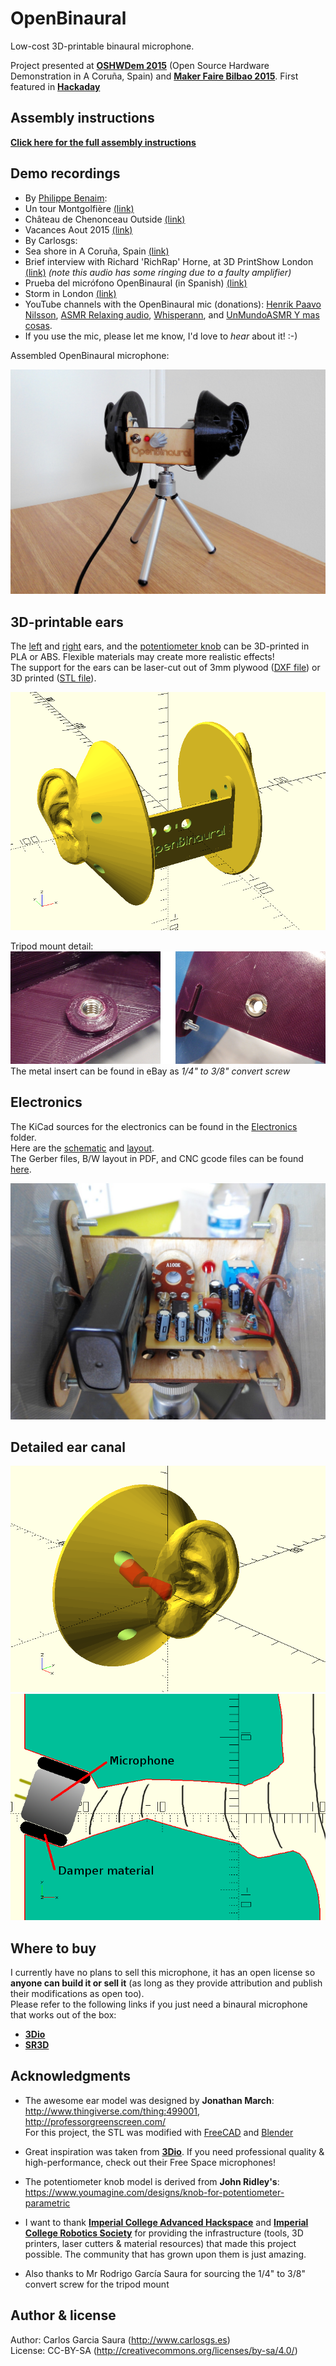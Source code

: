 # OpenBinaural
Low-cost 3D-printable binaural microphone.  

Project presented at [**OSHWDem 2015**](http://oshwdem.org/makers-2015/) (Open Source Hardware Demonstration in A Coruña, Spain) and [**Maker Faire Bilbao 2015**](http://bilbaomakerfaire.com/meet-the-makers-2015/). First featured in [**Hackaday**](http://hackaday.com/2015/06/28/3d-printing-binaural-microphones/)  

Assembly instructions
--
[**Click here for the full assembly instructions**](https://github.com/carlosgs/OpenBinaural/wiki)  

Demo recordings
--
* By [Philippe Benaim](https://www.youtube.com/channel/UCL3Ne8XJYRqAHHRvmHdczcw):
 * Un tour Montgolfière [(link)](https://www.youtube.com/watch?v=H2nlUVNs7Po)
 * Château de Chenonceau Outside [(link)](https://www.youtube.com/watch?v=rT2So4uhhjw)
 * Vacances Aout 2015 [(link)](https://www.youtube.com/watch?v=p6LAYfAAe6M)
* By Carlosgs:
 * Sea shore in A Coruña, Spain [(link)](https://www.youtube.com/watch?v=49GC-DsRlKY)
 * Brief interview with Richard 'RichRap' Horne, at 3D PrintShow London [(link)](https://www.youtube.com/watch?v=iwL12_NDhdw) *(note this audio has some ringing due to a faulty amplifier)*
 * Prueba del micrófono OpenBinaural (in Spanish) [(link)](https://www.youtube.com/watch?v=Pvyww-hgYPw)
 * Storm in London [(link)](https://www.youtube.com/watch?v=q60_r3WV450)
* YouTube channels with the OpenBinaural mic (donations): [Henrik Paavo Nilsson](https://www.youtube.com/channel/UCeiF1qqDpM9bZQTWjmyOy_Q), [ASMR Relaxing audio](https://www.youtube.com/channel/UCa4j5ZCiVW3CebycXZzOLFw), [Whisperann](https://www.youtube.com/channel/UCvXcmePqMIBEGuu9DKQjNqg), and [UnMundoASMR Y mas cosas](https://www.youtube.com/channel/UCSRlT4mRnCUh6md30C0uORQ).
* If you use the mic, please let me know, I'd love to *hear* about it! :-)


Assembled OpenBinaural microphone:  

![ScreenShot](pictures/OpenBinaural.jpg)  


3D-printable ears  
--
The [left](binaural_mic_left.stl) and [right](binaural_mic_right.stl) ears, and the [potentiometer knob](potentiometer_knob.stl) can be 3D-printed in PLA or ABS. Flexible materials may create more realistic effects!  
The support for the ears can be laser-cut out of 3mm plywood ([DXF file](wood_support.dxf)) or 3D printed ([STL file](wood_support_assembled.stl)).  


![ScreenShot](pictures/binauralMic.png)  

Tripod mount detail:  
![](pictures/tripod_mount.jpg)  
The metal insert can be found in eBay as *1/4" to 3/8" convert screw*  

Electronics  
--
The KiCad sources for the electronics can be found in the [Electronics](Electronics) folder.  
Here are the [schematic](Electronics/stereo_mic_amplifier.pdf) and [layout](Electronics/pictures/stereo_mic_amplifier_layout.png).  
The Gerber files, B/W layout in PDF, and CNC gcode files can be found [here](Electronics/Gerber).  

![ScreenShot](pictures/OpenBinaural_electronics.jpg)  

Detailed ear canal
--
![ScreenShot](pictures/earCanal.png)  
![ScreenShot](pictures/earCanal_detail.png)  

Where to buy
--
I currently have no plans to sell this microphone, it has an open license so **anyone can build it or sell it** (as long as they provide attribution and publish their modifications as open too).  
Please refer to the following links if you just need a binaural microphone that works out of the box:  
- [**3Dio**](http://3diosound.com/)  
- [**SR3D**](https://binauralhead.wordpress.com/2015/08/18/sr3d-nature-binaural-microphone/)  

Acknowledgments  
--
* The awesome ear model was designed by **Jonathan March**:  
<http://www.thingiverse.com/thing:499001>, <http://professorgreenscreen.com/>  
For this project, the STL was modified with [FreeCAD](http://freecadweb.org/) and [Blender](http://www.blender.org/)  

* Great inspiration was taken from [**3Dio**](http://3diosound.com/).
If you need professional quality & high-performance, check out their Free Space microphones!  

* The potentiometer knob model is derived from **John Ridley's**: <https://www.youmagine.com/designs/knob-for-potentiometer-parametric>

* I want to thank [**Imperial College Advanced Hackspace**](http://icah.org.uk/) and [**Imperial College Robotics Society**](http://icrobotics.co.uk/) for providing the infrastructure (tools, 3D printers, laser cutters & material resources) that made this project possible. The community that has grown upon them is just amazing.  

* Also thanks to Mr Rodrigo García Saura for sourcing the 1/4" to 3/8" convert screw for the tripod mount  

Author & license  
--
Author: Carlos Garcia Saura (<http://www.carlosgs.es>)  
License: CC-BY-SA (<http://creativecommons.org/licenses/by-sa/4.0/>)  


